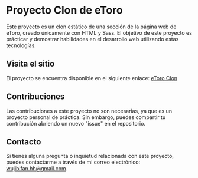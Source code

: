 # Proyecto Clon de eToro

Este proyecto es un clon estático de una sección de la página web de eToro, creado únicamente con HTML y Sass. El objetivo de este proyecto es prácticar y demostrar habilidades en el desarrollo web utilizando estas tecnologías.

## Visita el sitio

El proyecto se encuentra disponible en el siguiente enlace: [eToro Clon](https://etoro-clon.netlify.app/)

## Contribuciones

Las contribuciones a este proyecto no son necesarias, ya que es un proyecto personal de práctica. Sin embargo, puedes compartir tu contribución abriendo un nuevo "issue" en el repositorio.

## Contacto

Si tienes alguna pregunta o inquietud relacionada con este proyecto, puedes contactarme a través de mi correo electrónico: [wujibifan.hh@gmail.com](mailto:wujibifan.hh@gmail.com).
